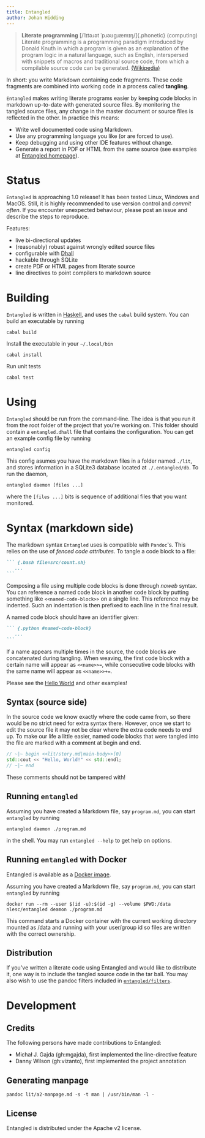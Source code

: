 ```yaml
---
title: Entangled
author: Johan Hidding
---
```


> **Literate programming** [/ˈlɪtəɹət ˈpɹəʊɡɹæmɪŋ/]{.phonetic} (computing) Literate programming is a programming paradigm introduced by Donald Knuth in which a program is given as an explanation of the program logic in a natural language, such as English, interspersed with snippets of macros and traditional source code, from which a compilable source code can be generated. [(Wikipedia)](https://en.wikipedia.org/wiki/Literate_programming)

In short: you write Markdown containing code fragments. These code fragments are combined into working code in a process called **tangling**.

`Entangled` makes writing literate programs easier by keeping code blocks in markdown up-to-date with generated source files. By monitoring the tangled source files, any change in the master document or source files is reflected in the other. In practice this means:

*    Write well documented code using Markdown.
*    Use any programming language you like (or are forced to use).
*    Keep debugging and using other IDE features without change.
*    Generate a report in PDF or HTML from the same source (see examples at [Entangled homepage](https://entangled.github.io/)).

# Status

`Entangled` is approaching 1.0 release! It has been tested Linux, Windows and MacOS. Still, it is highly recommended to use version control and *commit often*. If you encounter unexpected behaviour, please post an issue and describe the steps to reproduce.

Features:

- live bi-directional updates
- (reasonably) robust against wrongly edited source files
- configurable with [Dhall](https://dhall-lang.org/)
- hackable through SQLite
- create PDF or HTML pages from literate source
- line directives to point compilers to markdown source

# Building

`Entangled` is written in [Haskell](https://www.haskell.org/), and uses the `cabal` build system. You can build an executable by running

    cabal build

Install the executable in your `~/.local/bin`

    cabal install

Run unit tests

    cabal test

# Using

`Entangled` should be run from the command-line. The idea is that you run it from the root folder of the project that you're working on. This folder should contain a `entangled.dhall` file that contains the configuration. You can get an example config file by running

    entangled config

This config asumes you have the markdown files in a folder named `./lit`, and stores information in a SQLite3 database located at `./.entangled/db`. To run the daemon,

    entangled daemon [files ...]

where the `[files ...]` bits is sequence of additional files that you want monitored.

# Syntax (markdown side)

The markdown syntax `Entangled` uses is compatible with `Pandoc`'s. This relies on the use of *fenced code attributes*. To tangle a code block to a file:

~~~markdown
``` {.bash file=src/count.sh}
   ...
```
~~~

Composing a file using multiple code blocks is done through *noweb* syntax. You can reference a named code block in another code block by putting something like `<<named-code-block>>` on a single line. This reference may be indented. Such an indentation is then prefixed to each line in the final result.

A named code block should have an identifier given:

~~~markdown
``` {.python #named-code-block}
   ...
```
~~~

If a name appears multiple times in the source, the code blocks are concatenated during tangling. When weaving, the first code block with a certain name will appear as `<<name>>=`, while consecutive code blocks with the same name will appear as `<<name>>+=`.

Please see the [Hello World](hello-world.html) and other examples!

## Syntax (source side)

In the source code we know exactly where the code came from, so there would be no strict need for extra syntax there. However, once we start to edit the source file it may not be clear where the extra code needs to end up. To make our life a little easier, named code blocks that were tangled into the file are marked with a comment at begin and end.

```cpp
// ~|~ begin <<lit/story.md|main-body>>[0]
std::cout << "Hello, World!" << std::endl;
// ~|~ end
```

These comments should not be tampered with!

## Running `entangled`

Assuming you have created a Markdown file, say `program.md`, you can start `entangled` by running

```
entangled daemon ./program.md
```

in the shell. You may run `entangled --help` to get help on options.

## Running `entangled` with Docker

Entangled is available as a [Docker image](https://hub.docker.com/r/nlesc/entangled).

Assuming you have created a Markdown file, say `program.md`, you can start `entangled` by running

```shell
docker run --rm --user $(id -u):$(id -g) --volume $PWD:/data nlesc/entangled deamon ./program.md
```

This command starts a Docker container with the current working directory mounted as /data and running with your user/group id so files are written with the correct ownership.

## Distribution

If you've written a literate code using Entangled and would like to distribute it, one way is to include the tangled source code in the tar ball. You may also wish to use the pandoc filters included in [`entangled/filters`](https://github.com/entangled/filters).

# Development

## Credits

The following persons have made contributions to Entangled:

- Michał J. Gajda (gh:mgajda), first implemented the line-directive feature
- Danny Wilson (gh:vizanto), first implemented the project annotation

## Generating manpage

```
pandoc lit/a2-manpage.md -s -t man | /usr/bin/man -l -
```

## License

Entangled is distributed under the Apache v2 license.

